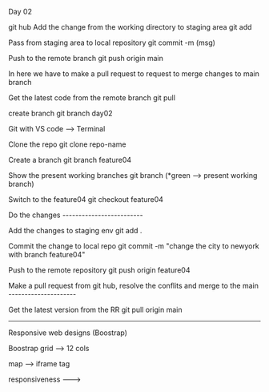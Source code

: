 Day 02

git hub
Add the change from the working directory to staging area
git add

Pass from staging area to local repository
git commit -m (msg)

Push to the remote branch
git push origin main

In here we have to make a pull request to request to merge changes to main branch

Get the latest code from the remote branch
git pull

create branch
git branch day02
 

Git with VS code --> Terminal

Clone the repo 
git clone repo-name

Create a branch
git branch feature04

Show the present working branches
git branch (*green --> present working branch)

Switch to the feature04
git checkout feature04

Do the changes -------------------------

Add the changes to staging env
git add .

Commit the change to local repo
git commit -m "change the city to newyork with branch feature04"

Push to the remote repository
git push origin feature04

Make a pull request from git hub, resolve the conflits and merge to the main ---------------------

Get the latest version from the RR
git pull origin main

--------------------------------------------------------------------------------------------------

Responsive web designs (Boostrap)

Boostrap grid --> 12 cols

map --> iframe tag

responsiveness ---> <div class="grid grid-cols-1 sm:grid-cols-2 md:grid-cols-3 lg:grid-cols-4 gap-6">
